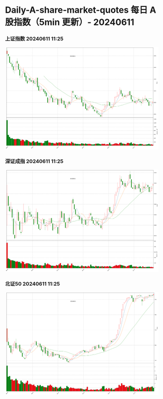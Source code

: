 
# Daily-A-share-market-quotes 每日 A 股指数（5min 更新）- 20240611

### 上证指数 20240611 11:25
![](./fig/2024/6/20240611-sh000001.png)

### 深证成指 20240611 11:25
![](./fig/2024/6/20240611-sz399001.png)

### 北证50 20240611 11:25
![](./fig/2024/6/20240611-bj899050.png)
